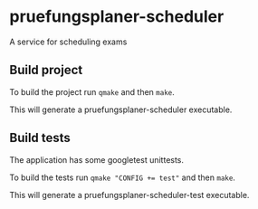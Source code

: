 # pruefungsplaner-scheduler
A service for scheduling exams

## Build project
To build the project run `qmake` and then `make`.

This will generate a pruefungsplaner-scheduler executable.

## Build tests
The application has some googletest unittests.

To build the tests run `qmake "CONFIG += test"` and then `make`.

This will generate a pruefungsplaner-scheduler-test executable.